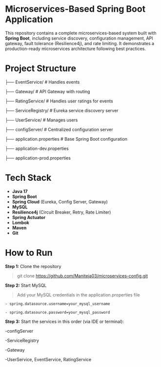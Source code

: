 # Microservices-Based Spring Boot Application
This repository contains a complete microservices-based system built with **Spring Boot**, including service discovery, configuration management, API gateway, fault tolerance (Resilience4j), and rate limiting. It demonstrates a production-ready microservices architecture following best practices.

# Project Structure
├── EventService/ # Handles events

├── Gateway/ # API Gateway with routing

├── RatingService/ # Handles user ratings for events

├── ServiceRegistry/ # Eureka service discovery server

├── UserService/ # Manages users

├── configServer/ # Centralized configuration server

├── application.properties # Base Spring Boot configuration

├── application-dev.properties

├── application-prod.properties

# Tech Stack

- **Java 17**
- **Spring Boot**
- **Spring Cloud** (Eureka, Config Server, Gateway)
- **MySQL**
- **Resilience4j** (Circuit Breaker, Retry, Rate Limiter)
- **Spring Actuator**
- **Lombok**
- **Maven**
- **Git**

  
# How to Run

**Step 1:** Clone the repository  
  > git clone https://github.com/Maniteja03/microservices-config.git

**Step 2:** Start MySQL
  >Add your MySQL credentials in the application.properties file

    - spring.datasource.username=your_mysql_username
    
    - spring.datasource.password=your_mysql_password

**Step 3:** Start the services in this order (via IDE or terminal):

  -configServer
  
  -ServiceRegistry
  
  -Gateway
  
  -UserService, EventService, RatingService
 

